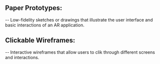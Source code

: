 ## Paper Prototypes:
 -- Low-fidelity sketches or drawings that illustrate the user interface and basic interactions of an AR application.

## Clickable Wireframes:
 -- Interactive wireframes that allow users to clik through different screens and interactions.
